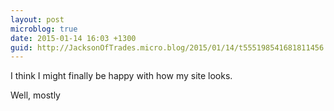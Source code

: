```yaml
---
layout: post
microblog: true
date: 2015-01-14 16:03 +1300
guid: http://JacksonOfTrades.micro.blog/2015/01/14/t555198541681811456.html
---
```

I think I might finally be happy with how my site looks. 

Well, mostly
